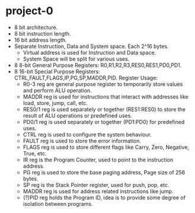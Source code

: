 # project-0

- 8 bit architecture.
- 8 bit instruction length.
- 16 bit address length.
- Separate Instruction, Data and System space. Each 2^16 bytes.
  - Virtual address is used for Instruction and Data space.
  - System Space will be split for various uses.
- 8 8-bit General Purpose Registers: R0,R1,R2,R3,RES0,RES1,PD0,PD1.
- 8 16-bit Special Purpose Registers: CTRL,FAULT,FLAGS,IP,PG,SP,MADDR,PID.
Register Usage:
  - R0-3 reg are general purpose register to temporarily store values and perform ALU operation.
  - MADDR reg is used for instructions that interact with addresses like load, store, jump, call, etc.
  - RES0/1 reg is used separately or together (RES1:RES0) to store the result of ALU operations or predefined uses.
  - PD0/1 reg is used separately or together (PD1:PD0) for predefined uses.
  - CTRL reg is used to configure the system behaviour.
  - FAULT reg is used to store the error information.
  - FLAGS reg is used to store different flags like Carry, Zero, Negative, True, etc.
  - IR reg is the Program Counter, used to point to the instruction address.
  - PG reg is used to store the base paging address, Page size of 256 bytes.
  - SP reg is the Stack Pointer register, used for push, pop, etc.
  - MADDR reg is used for address related instructions like jump.
  - (?)PID reg holds the Program ID, idea is to provide some degree of isolation between programs.
